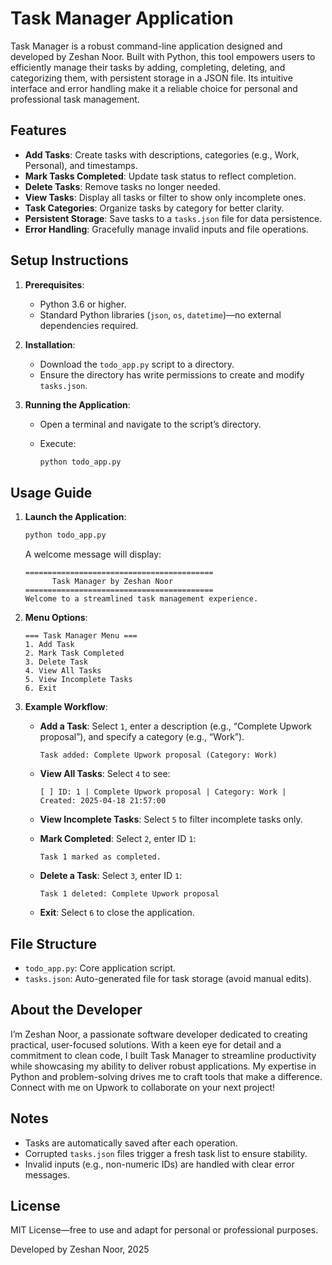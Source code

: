 # Task Manager Application

Task Manager is a robust command-line application designed and developed by Zeshan Noor. Built with Python, this tool empowers users to efficiently manage their tasks by adding, completing, deleting, and categorizing them, with persistent storage in a JSON file. Its intuitive interface and error handling make it a reliable choice for personal and professional task management.

## Features

- **Add Tasks**: Create tasks with descriptions, categories (e.g., Work, Personal), and timestamps.
- **Mark Tasks Completed**: Update task status to reflect completion.
- **Delete Tasks**: Remove tasks no longer needed.
- **View Tasks**: Display all tasks or filter to show only incomplete ones.
- **Task Categories**: Organize tasks by category for better clarity.
- **Persistent Storage**: Save tasks to a `tasks.json` file for data persistence.
- **Error Handling**: Gracefully manage invalid inputs and file operations.

## Setup Instructions

1. **Prerequisites**:

   - Python 3.6 or higher.
   - Standard Python libraries (`json`, `os`, `datetime`)—no external dependencies required.

2. **Installation**:

   - Download the `todo_app.py` script to a directory.
   - Ensure the directory has write permissions to create and modify `tasks.json`.

3. **Running the Application**:

   - Open a terminal and navigate to the script’s directory.

   - Execute:

     ```bash
     python todo_app.py
     ```

## Usage Guide

1. **Launch the Application**:

   ```bash
   python todo_app.py
   ```

   A welcome message will display:

   ```
   ==========================================
         Task Manager by Zeshan Noor
   ==========================================
   Welcome to a streamlined task management experience.
   ```

2. **Menu Options**:

   ```
   === Task Manager Menu ===
   1. Add Task
   2. Mark Task Completed
   3. Delete Task
   4. View All Tasks
   5. View Incomplete Tasks
   6. Exit
   ```

3. **Example Workflow**:

   - **Add a Task**: Select `1`, enter a description (e.g., “Complete Upwork proposal”), and specify a category (e.g., “Work”).

     ```
     Task added: Complete Upwork proposal (Category: Work)
     ```

   - **View All Tasks**: Select `4` to see:

     ```
     [ ] ID: 1 | Complete Upwork proposal | Category: Work | Created: 2025-04-18 21:57:00
     ```

   - **View Incomplete Tasks**: Select `5` to filter incomplete tasks only.

   - **Mark Completed**: Select `2`, enter ID `1`:

     ```
     Task 1 marked as completed.
     ```

   - **Delete a Task**: Select `3`, enter ID `1`:

     ```
     Task 1 deleted: Complete Upwork proposal
     ```

   - **Exit**: Select `6` to close the application.

## File Structure

- `todo_app.py`: Core application script.
- `tasks.json`: Auto-generated file for task storage (avoid manual edits).

## About the Developer

I’m Zeshan Noor, a passionate software developer dedicated to creating practical, user-focused solutions. With a keen eye for detail and a commitment to clean code, I built Task Manager to streamline productivity while showcasing my ability to deliver robust applications. My expertise in Python and problem-solving drives me to craft tools that make a difference. Connect with me on Upwork to collaborate on your next project!

## Notes

- Tasks are automatically saved after each operation.
- Corrupted `tasks.json` files trigger a fresh task list to ensure stability.
- Invalid inputs (e.g., non-numeric IDs) are handled with clear error messages.

## License

MIT License—free to use and adapt for personal or professional purposes.

Developed by Zeshan Noor, 2025
